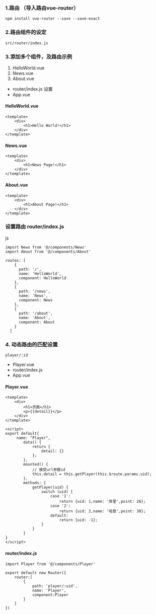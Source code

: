 ### 1.路由 （导入路由vue-router）

`npm install vue-router --save --save-exact` 

### 2.路由组件的设定
```
src/router/index.js
```

### 3.添加多个组件，及路由示例

1. HelloWorld.vue
2. News.vue
3. About.vue
* router/index.js  设置
* App.vue

#### HelloWorld.vue

```
<template>
	<div>
		<h1>Hello World!</h1>
	</div>
</template>
```

#### News.vue

```
<template>
	<div>
		<h1>News Page!</h1>
	</div>
</template>
```
#### About.vue

```
<template>
	<div>
		<h1>About Page!</h1>
	</div>
</template>
```
### 设置路由 router/index.js
js
```
import News from '@/components/News'
import About from '@/components/About'

routes: [
    {
      path: '/',
      name: 'HelloWorld',
      component: HelloWorld
    },
    {
      path: '/news',
      name: 'News',
      component: News
    },
    {
      path: '/about',
      name: 'About',
      component: About
    }
  ]
```



### 4. 动态路由的匹配设置

`player/:id`

* Player.vue
* router/index.js
* App.vue	

#### Player.vue

```
<template>
	<div>
		<h1>页面</h1>
		<p>{{detail}}</p>
	</div>
</template>

<script>
export default{
	 name: "Player",
        data() {
            return {
                detail: {}
            };
        },
        mounted() {
            // 接受url参数id
            this.detail = this.getPlayer(this.$route.params.uid);
        },
        methods: {
            getPlayer(uid) {
                switch (uid) {
                    case '1':
                        return {uid: 1,name: '库里',point: 26};
                    case '2':
                        return {uid: 2,name: '哈登',point: 30};
                    default:
                        return {uid: -1};
                }
            }
        }
}
</script>

``` 

#### router/index.js

```
import Player from '@/components/Player'

export default new Router({
	router:[
		{
			path: 'player/:uid',
			name: 'Player',
			component:Player
		}
	]
})

```















